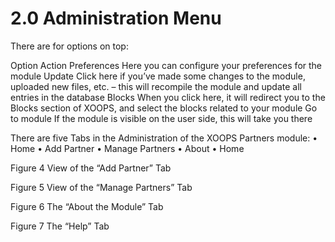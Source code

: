 # 2.0 Administration Menu

There are for options on top:

Option	Action
Preferences	Here you can configure your preferences for the module
Update	Click here if you’ve made some changes to the module, uploaded new files, etc. – this will recompile the module and update all entries in the database 
Blocks	When you click here, it will redirect you to the Blocks section of XOOPS, and select the blocks related to your module
Go to module	If the module is visible on the user side, this will take you there

There are five Tabs in the Administration of the XOOPS Partners module: 
•	Home
•	Add Partner
•	Manage Partners
•	About 
•	Home
  
Figure 4 View of the “Add Partner” Tab
 
Figure 5 View of the “Manage Partners” Tab

 
Figure 6 The “About the Module” Tab

 
Figure 7 The “Help” Tab

